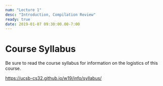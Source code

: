 ```yaml
---
num: "Lecture 1"
desc: "Introduction, Compilation Review"
ready: true
date: 2019-01-07 09:30:00.00-7:00
---
```


# Course Syllabus

Be sure to read the course syllabus for information on the logistics of this course.

<https://ucsb-cs32.github.io/w19/info/syllabus/>


